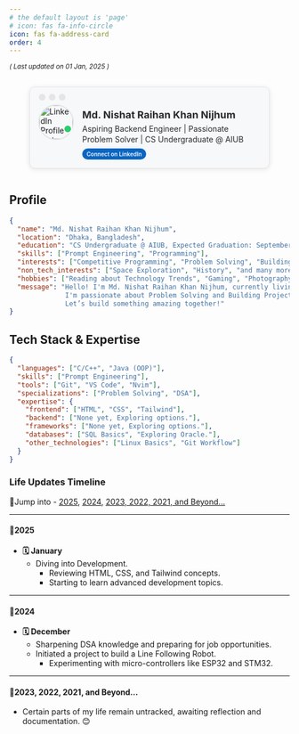 ```yaml
---
# the default layout is 'page'
# icon: fas fa-info-circle
icon: fas fa-address-card
order: 4
---
```


<sub>_( Last updated on 01 Jan, 2025 )_</sub>


<!-- LinkedIn Profile Card -->
<div style="display: flex; justify-content: center; align-items: center; padding: 10px; width: 100%; box-sizing: border-box; margin-top:">
 <div style="border: 1.5px solid #E5E5E5; border-radius: 10px; display: flex; align-items: flex-start; background-color: #F6F8FA; max-width: 400px; box-shadow: 0 2px 10px rgba(0, 0, 0, 0.1); font-family: -apple-system, system-ui, BlinkMacSystemFont, 'Segoe UI', Roboto, 'Helvetica Neue', 'Fira Sans', Ubuntu, Oxygen, 'Oxygen Sans', Cantarell, 'Droid Sans', 'Apple Color Emoji', 'Segoe UI Emoji', 'Segoe UI Emoji', 'Segoe UI Symbol', 'Lucida Grande', Helvetica, Arial, sans-serif; padding: 15px; width: 100%; margin: 5px; text-align: left; word-wrap: break-word; position: relative;">

   <!-- Mac Window Dots -->
   <div style="position: absolute; top: 12px; left: 16px; display: flex; gap: 6px;">
     <div style="width: 12px; height: 12px; background-color: #E5E5E5; border-radius: 50%;"></div>
     <div style="width: 12px; height: 12px; background-color: #E5E5E5; border-radius: 50%;"></div>
     <div style="width: 12px; height: 12px; background-color: #E5E5E5; border-radius: 50%;"></div>
   </div>

   <!-- Profile Image Container on the Left -->
   <div style="position: relative; margin-right: 15px; margin-top: 16px;">
     <img src="https://media.licdn.com/dms/image/v2/D5603AQGky9OvN94dzA/profile-displayphoto-shrink_800_800/profile-displayphoto-shrink_800_800/0/1692852894726?e=1741219200&v=beta&t=eNXfNZPW0MYYdVXVT6PFuCNS_Tl4_-UL8qDxwEjyFFc" alt="LinkedIn Profile Picture" style="border: 2px solid #E5E5E5; border-radius: 50%; width: 60px; height: 60px; object-fit: cover;">
     <!-- Active Status Dot -->
     <div style="position: absolute; bottom: 12px; right: 3px; width: 12px; height: 12px; background-color: #2ecc71; border-radius: 50%; border: 2px solid white;"></div>
   </div>
   
   <!-- Text Content on the Right -->
   <div style="flex: 1; margin-top: 24px;">
     <h3 style="color: #2A2A2A; margin: 0 0 4px 0; font-size: 18px; font-weight: bold; line-height: 1.2;">Md. Nishat Raihan Khan Nijhum</h3>
     <p style="font-size: 14px; color: #2A2A2A; margin: 0 0 6px 0; font-weight: 400; line-height: 1.4;">Aspiring Backend Engineer | Passionate Problem Solver | CS Undergraduate @ AIUB</p>
     <a href="https://www.linkedin.com/in/mdnrkn/" target="_blank" style="text-decoration: none; color: #F6F8FA; background-color: #0a66c2; padding: 4px 8px; border-radius: 16px; font-size: 10px; font-weight: 600; display: inline-block; transition: background-color 0.3s;"> Connect on LinkedIn </a>
   </div>
 </div>
</div>


## Profile

```json
{
  "name": "Md. Nishat Raihan Khan Nijhum",
  "location": "Dhaka, Bangladesh",
  "education": "CS Undergraduate @ AIUB, Expected Graduation: September 2027",
  "skills": ["Prompt Engineering", "Programming"],
  "interests": ["Competitive Programming", "Problem Solving", "Building Projects"],
  "non_tech_interests": ["Space Exploration", "History", "and many more"],
  "hobbies": ["Reading about Technology Trends", "Gaming", "Photography"],
  "message": "Hello! I'm Md. Nishat Raihan Khan Nijhum, currently living in Dhaka, Bangladesh.
              I'm passionate about Problem Solving and Building Projects.
              Let’s build something amazing together!"
}
```

## Tech Stack & Expertise

```json
{
  "languages": ["C/C++", "Java (OOP)"],
  "skills": ["Prompt Engineering"],
  "tools": ["Git", "VS Code", "Nvim"],
  "specializations": ["Problem Solving", "DSA"],
  "expertise": {
    "frontend": ["HTML", "CSS", "Tailwind"],
    "backend": ["None yet, Exploring options."],
    "frameworks": ["None yet, Exploring options."],
    "databases": ["SQL Basics", "Exploring Oracle."],
    "other_technologies": ["Linux Basics", "Git Workflow"]
  }
}
```

### Life Updates Timeline

🚩Jump into - [2025](#2025), [2024](#2024), [2023, 2022, 2021, and Beyond...](#2023-2021-and-beyond)

---

#### <a id="2025"></a> 🔰2025

- **🗓️ January**
  - Diving into Development.
    - Reviewing HTML, CSS, and Tailwind concepts.
    - Starting to learn advanced development topics.

---

#### <a id="2024"></a> 🔰2024

- **🗓️ December**
  - Sharpening DSA knowledge and preparing for job opportunities.
  - Initiated a project to build a Line Following Robot.
    - Experimenting with micro-controllers like ESP32 and STM32.

---

#### <a id="2023-2021-and-beyond"></a> 🔰2023, 2022, 2021, and Beyond...

- Certain parts of my life remain untracked, awaiting reflection and documentation. 😊